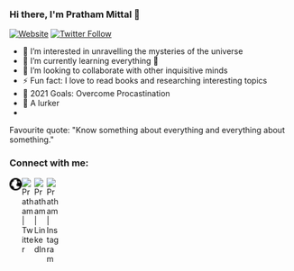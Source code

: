 ### Hi there, I'm Pratham Mittal 👋


[![Website](https://img.shields.io/website?label=Website&style=for-the-badge&url=https%3A%2F%2Fprathammittal.netlify.app)](https://prathammittal.netlify.app)
[![Twitter Follow](https://img.shields.io/twitter/follow/prthmmittl?color=1DA1F2&logo=twitter&style=for-the-badge)](https://twitter.com/prthmmittl)
- 👀 I’m interested in unravelling the mysteries of the universe
- 🌱 I’m currently learning everything 🤣
- 👯 I’m looking to collaborate with other inquisitive minds
- ⚡ Fun fact: I love to read books and researching interesting topics
- 🎯 2021 Goals: Overcome Procastination 
- 😬 A lurker
- 
Favourite quote: "Know something about everything and everything about something."
### Connect with me:

[<img align="left" alt="prathammittal.netlify.app" width="22px" src="https://raw.githubusercontent.com/iconic/open-iconic/master/svg/globe.svg" />][website]
[<img align="left" alt="Pratham | Twitter" width="22px" src="https://cdn.jsdelivr.net/npm/simple-icons@v3/icons/twitter.svg" />][twitter]
[<img align="left" alt="Pratham | LinkedIn" width="22px" src="https://cdn.jsdelivr.net/npm/simple-icons@v3/icons/linkedin.svg" />][linkedin]
[<img align="left" alt="Pratham | Instagram" width="22px" src="https://cdn.jsdelivr.net/npm/simple-icons@v3/icons/instagram.svg" />][instagram]

[website]: https://prathammittal.netlify.app
[twitter]: https://twitter.com/prthmmittl
[instagram]: https://instagram.com/prthmmittl
[linkedin]: https://linkedin.com/in/prthmmittl
